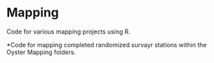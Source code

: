 # Mapping
Code for various mapping projects using R.


*Code for mapping completed randomized survayr stations within the Oyster Mapping folders.
